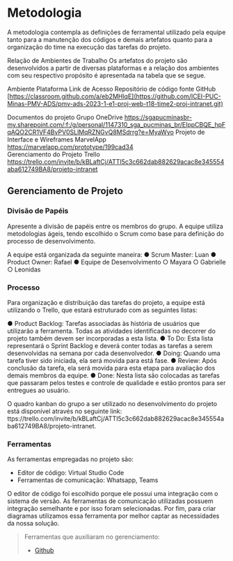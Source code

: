 
# Metodologia

A metodologia contempla as definições de ferramental utilizado pela equipe tanto para a manutenção dos códigos e demais artefatos quanto para a organização do time na execução das tarefas do projeto.

Relação de Ambientes de Trabalho
Os artefatos do projeto são desenvolvidos a partir de diversas plataformas e a relação dos ambientes com seu respectivo propósito é apresentada na tabela que se segue. 

Ambiente	Plataforma	Link de Acesso
Repositório de código fonte	GitHub	[https://classroom.github.com/a/eb2MHlqE](https://github.com/ICEI-PUC-Minas-PMV-ADS/pmv-ads-2023-1-e1-proj-web-t18-time2-proj-intranet.git)

Documentos do projeto	Grupo OneDrive	https://sgapucminasbr-my.sharepoint.com/:f:/g/personal/1147310_sga_pucminas_br/ElppCBQE_hpFqAQO2CR1VF4BvPV0SLlMqRZNGvQ8MSdrrg?e=MyaWyo
Projeto de Interface e  Wireframes	MarvelApp	https://marvelapp.com/prototype/199cad34  
Gerenciamento do Projeto	Trello	https://trello.com/invite/b/kBLaftCj/ATTI5c3c662dab882629acac8e345554aba612749BA8/projeto-intranet


## Gerenciamento de Projeto

### Divisão de Papéis

Apresente a divisão de papéis entre os membros do grupo.
A equipe utiliza metodologias ágeis, tendo escolhido o Scrum como base para definição do processo de desenvolvimento.

A equipe está organizada da seguinte maneira:
●	Scrum Master: Luan
●	Product Owner: Rafael
●	Equipe de Desenvolvimento
○	Mayara
○	Gabrielle
○	Leonidas


### Processo

Para organização e distribuição das tarefas do projeto, a equipe está utilizando o Trello, que estará estruturado com as seguintes listas: 

●	Product Backlog: Tarefas associadas às história de usuários que utilizarão a ferramenta. Todas as atividades identificadas no decorrer do projeto também devem ser incorporadas a esta lista.
●	To Do: Esta lista representará o Sprint Backlog e deverá conter todas as tarefas a serem desenvolvidas na semana por cada desenvolvedor.
●	Doing: Quando uma tarefa tiver sido iniciada, ela será movida para está fase.
●	Review: Após conclusão da tarefa, ela será movida para esta etapa para avaliação dos demais membros da equipe.
●	Done: Nesta lista são colocadas as tarefas que passaram pelos testes e controle de qualidade e estão prontos para ser entregues ao usuário.

O quadro kanban do grupo a ser utilizado no desenvolvimento do projeto está disponível através no seguinte link: ttps://trello.com/invite/b/kBLaftCj/ATTI5c3c662dab882629acac8e345554aba612749BA8/projeto-intranet.

### Ferramentas

As ferramentas empregadas no projeto são:

- Editor de código: Virtual Studio Code
- Ferramentas de comunicação: Whatsapp, Teams

O editor de código foi escolhido porque ele possui uma integração com o sistema de versão. As ferramentas de comunicação utilizadas possuem
integração semelhante e por isso foram selecionadas. Por fim, para criar diagramas utilizamos essa ferramenta por melhor captar as necessidades da nossa solução.

 
>Ferramentas que auxiliaram no gerenciamento:
> - [Github](https://github.com/)
